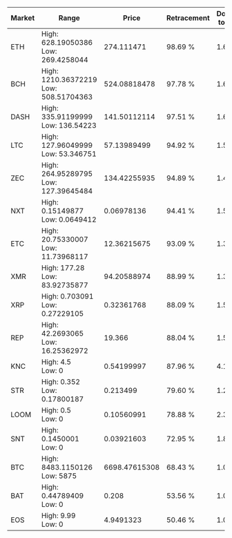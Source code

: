 | Market | Range | Price| Retracement | Doubles to 50% |
| --- | --- | --- | --- | --- |
| ETH | High: 628.19050386<br />Low: 269.4258044 | 274.111471 | 98.69 % | 1.64 |
| BCH | High: 1210.36372219<br />Low: 508.51704363 | 524.08818478 | 97.78 % | 1.64 |
| DASH | High: 335.91199999<br />Low: 136.54223 | 141.50112114 | 97.51 % | 1.67 |
| LTC | High: 127.96049999<br />Low: 53.346751 | 57.13989499 | 94.92 % | 1.59 |
| ZEC | High: 264.95289795<br />Low: 127.39645484 | 134.42255935 | 94.89 % | 1.46 |
| NXT | High: 0.15149877<br />Low: 0.0649412 | 0.06978136 | 94.41 % | 1.55 |
| ETC | High: 20.75330007<br />Low: 11.73968117 | 12.36215675 | 93.09 % | 1.31 |
| XMR | High: 177.28<br />Low: 83.92735877 | 94.20588974 | 88.99 % | 1.39 |
| XRP | High: 0.703091<br />Low: 0.27229105 | 0.32361768 | 88.09 % | 1.51 |
| REP | High: 42.2693065<br />Low: 16.25362972 | 19.366 | 88.04 % | 1.51 |
| KNC | High: 4.5<br />Low: 0 | 0.54199997 | 87.96 % | 4.15 |
| STR | High: 0.352<br />Low: 0.17800187 | 0.213499 | 79.60 % | 1.24 |
| LOOM | High: 0.5<br />Low: 0 | 0.10560991 | 78.88 % | 2.37 |
| SNT | High: 0.1450001<br />Low: 0 | 0.03921603 | 72.95 % | 1.85 |
| BTC | High: 8483.1150126<br />Low: 5875 | 6698.47615308 | 68.43 % | 1.07 |
| BAT | High: 0.44789409<br />Low: 0 | 0.208 | 53.56 % | 1.08 |
| EOS | High: 9.99<br />Low: 0 | 4.9491323 | 50.46 % | 1.01 |
